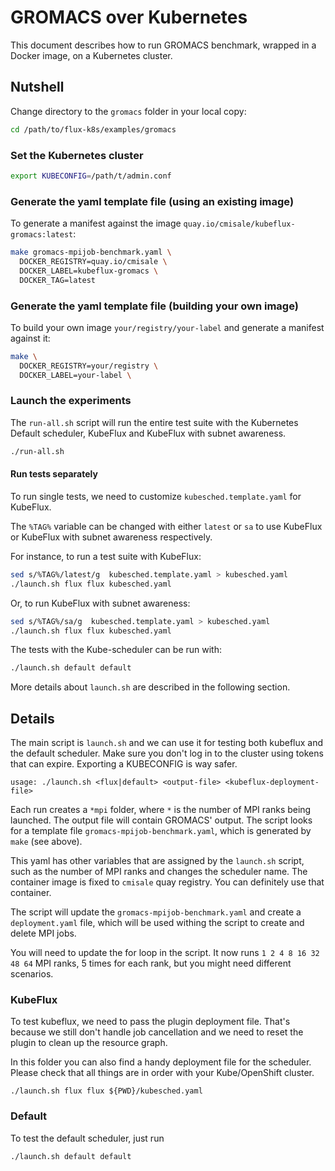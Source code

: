 # GROMACS over Kubernetes

This document describes how to run GROMACS benchmark, wrapped in a Docker image, on a Kubernetes cluster.

## Nutshell

Change directory to the `gromacs` folder in your local copy:

```bash
cd /path/to/flux-k8s/examples/gromacs
```

### Set the Kubernetes cluster

```bash
export KUBECONFIG=/path/t/admin.conf
```

### Generate the yaml template file (using an existing image)

To generate a manifest against the image
`quay.io/cmisale/kubeflux-gromacs:latest`:

```bash
make gromacs-mpijob-benchmark.yaml \
  DOCKER_REGISTRY=quay.io/cmisale \
  DOCKER_LABEL=kubeflux-gromacs \
  DOCKER_TAG=latest
```

### Generate the yaml template file (building your own image)

To build your own image `your/registry/your-label` and generate a manifest against it:

```bash
make \
  DOCKER_REGISTRY=your/registry \
  DOCKER_LABEL=your-label \
```

### Launch the experiments
The `run-all.sh` script will run the entire test suite with the Kubernetes Default scheduler, KubeFlux and KubeFlux with subnet awareness.

```bash
./run-all.sh
```

#### Run tests separately
To run single tests, we need to customize `kubesched.template.yaml` for KubeFlux. 

The `%TAG%` variable can be changed with either `latest` or `sa` to use KubeFlux or KubeFlux with subnet awareness respectively.

For instance, to run a test suite with KubeFlux:

```bash
sed s/%TAG%/latest/g  kubesched.template.yaml > kubesched.yaml
./launch.sh flux flux kubesched.yaml
```

Or, to run KubeFlux with subnet awareness:
```bash
sed s/%TAG%/sa/g  kubesched.template.yaml > kubesched.yaml
./launch.sh flux flux kubesched.yaml
```

The tests with the Kube-scheduler can be run with:
```bash
./launch.sh default default
```

More details about `launch.sh` are described in the following section.


## Details

The main script is `launch.sh` and we can use it for testing both kubeflux and the default scheduler.
Make sure you don't log in to the cluster using tokens that can expire. Exporting a KUBECONFIG is way safer.

```
usage: ./launch.sh <flux|default> <output-file> <kubeflux-deployment-file>
```

Each run creates a `*mpi` folder, where `*` is the number of MPI ranks being launched. The output file will contain GROMACS' output. 
The script looks for a template file `gromacs-mpijob-benchmark.yaml`, which is generated by `make` (see above).

This yaml has other variables that are assigned by the `launch.sh` script, such as the number of MPI ranks and changes the scheduler name.
The container image is fixed to `cmisale` quay registry. You can definitely use that container.


The script will update the `gromacs-mpijob-benchmark.yaml` and create a `deployment.yaml` file, which will be used withing the script to create and delete MPI jobs.


You will need to update the for loop in the script. It now runs `1 2 4 8 16 32 48 64` MPI ranks, 5 times for each rank, but you might need different scenarios.

### KubeFlux

To test kubeflux, we need to pass the plugin deployment file. That's because we still don't handle job cancellation and we need to reset the plugin to clean up the resource graph.


In this folder you can also find a handy deployment file for the scheduler. Please check that all things are in order with your Kube/OpenShift cluster.

```
./launch.sh flux flux ${PWD}/kubesched.yaml
```

### Default

To test the default scheduler, just run

```
./launch.sh default default
```

